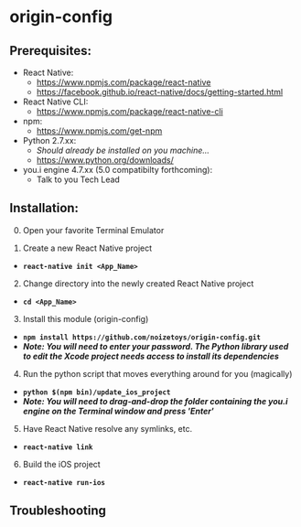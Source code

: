 # origin-config

## Prerequisites:
* React Native:
  * https://www.npmjs.com/package/react-native
  * https://facebook.github.io/react-native/docs/getting-started.html
* React Native CLI:
  * https://www.npmjs.com/package/react-native-cli
* npm:
  * https://www.npmjs.com/get-npm
* Python 2.7.xx:
  * *Should already be installed on you machine...*
  * https://www.python.org/downloads/
* you.i engine 4.7.xx (5.0 compatibilty forthcoming):
  * Talk to you Tech Lead



## Installation:

0. Open your favorite Terminal Emulator

1. Create a new React Native project
  * **`react-native init <App_Name>`**

2. Change directory into the newly created React Native project 
* **`cd <App_Name>`**

3. Install this module (origin-config)
 * **`npm install https://github.com/noizetoys/origin-config.git`**
 * ***Note:  You will need to enter your password.  The Python library used to edit the Xcode project needs access to install its dependencies***
  
4. Run the python script that moves everything around for you (magically)
* **`python $(npm bin)/update_ios_project`**
* ***Note:  You will need to drag-and-drop the folder containing the you.i engine on the Terminal window and press 'Enter'***

5. Have React Native resolve any symlinks, etc.
* **`react-native link`**
  
6. Build the iOS project
* **`react-native run-ios`** 


## Troubleshooting
